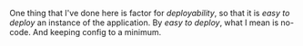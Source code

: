 One thing that I've done here is factor for *deployability*, so that it is *easy to deploy* an instance of the application. By *easy to deploy*, what I mean is no-code. And keeping config to a minimum.
